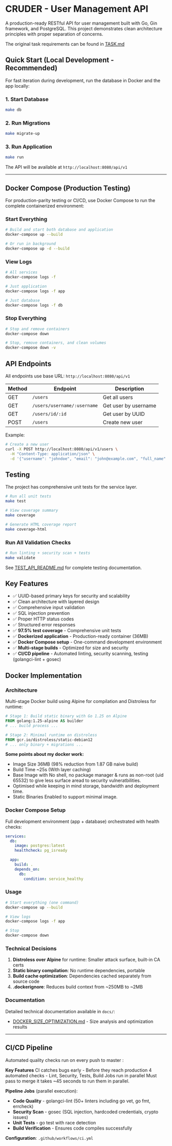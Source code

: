 # CRUDER - User Management API

A production-ready RESTful API for user management built with Go, Gin framework, and PostgreSQL. This project demonstrates clean architecture principles with proper separation of concerns.


The original task requirements can be found in [TASK.md](./TASK.md)


## Quick Start (Local Development - Recommended)

For fast iteration during development, run the database in Docker and the app locally:

### 1. Start Database
```bash
make db
```

### 2. Run Migrations
```bash
make migrate-up
```

### 3. Run Application
```bash
make run
```

The API will be available at `http://localhost:8080/api/v1`

---

## Docker Compose (Production Testing)

For production-parity testing or CI/CD, use Docker Compose to run the complete containerized environment:

### Start Everything
```bash
# Build and start both database and application
docker-compose up --build

# Or run in background
docker-compose up -d --build
```

### View Logs
```bash
# All services
docker-compose logs -f

# Just application
docker-compose logs -f app

# Just database
docker-compose logs -f db
```

### Stop Everything
```bash
# Stop and remove containers
docker-compose down

# Stop, remove containers, and clean volumes
docker-compose down -v
```

## API Endpoints

All endpoints use base URL: `http://localhost:8080/api/v1`

| Method | Endpoint | Description |
|--------|----------|-------------|
| GET | `/users` | Get all users |
| GET | `/users/username/:username` | Get user by username |
| GET | `/users/id/:id` | Get user by UUID |
| POST | `/users` | Create new user |

Example:
```bash
# Create a new user
curl -X POST http://localhost:8080/api/v1/users \
  -H "Content-Type: application/json" \
  -d '{"username": "johndoe", "email": "john@example.com", "full_name": "John Doe"}'
```

## Testing
The project has comprehensive unit tests for the service layer.

```bash
# Run all unit tests
make test

# View coverage summary
make coverage

# Generate HTML coverage report
make coverage-html
```

### Run All Validation Checks

```bash
# Run linting + security scan + tests
make validate
```

See [TEST_API_README.md](./TEST_API_README.md) for complete testing documentation.

## Key Features

- ✅ UUID-based primary keys for security and scalability
- ✅ Clean architecture with layered design
- ✅ Comprehensive input validation
- ✅ SQL injection prevention
- ✅ Proper HTTP status codes
- ✅ Structured error responses
- ✅ **97.5% test coverage** - Comprehensive unit tests
- ✅ **Dockerized application** - Production-ready container (36MB)
- ✅ **Docker Compose setup** - One-command development environment
- ✅ **Multi-stage builds** - Optimized for size and security
- ✅ **CI/CD pipeline** - Automated linting, security scanning, testing (golangci-lint + gosec)

## Docker Implementation

### Architecture

Multi-stage Docker build using Alpine for compilation and Distroless for runtime:

```dockerfile
# Stage 1: Build static binary with Go 1.25 on Alpine
FROM golang:1.25-alpine AS builder
# ... build process ...

# Stage 2: Minimal runtime on distroless
FROM gcr.io/distroless/static-debian12
# ... only binary + migrations ...
```


**Some points about my docker work:**
- Image Size 36MB (98% reduction from 1.87 GB naive build)
- Build Time ~25s (With layer caching)
- Base Image with No shell, no package manager & runs as non-root (uid 65532) to give less surface aread to security vulneratbilities.
- Optimised while keeping in mind storage, bandwidth and deployment time.
- Static Binaries Enabled to support minimal image.

### Docker Compose Setup

Full development environment (app + database) orchestrated with health checks:

```yaml
services:
  db:
    image: postgres:latest
    healthcheck: pg_isready

  app:
    build: .
    depends_on:
      db:
        condition: service_healthy
```

### Usage

```bash
# Start everything (one command)
docker-compose up --build

# View logs
docker-compose logs -f app

# Stop
docker-compose down
```

### Technical Decisions

1. **Distroless over Alpine** for runtime: Smaller attack surface, built-in CA certs
2. **Static binary compilation**: No runtime dependencies, portable
3. **Build cache optimization**: Dependencies cached separately from source code
4. **.dockerignore**: Reduces build context from ~250MB to ~2MB

### Documentation

Detailed technical documentation available in `docs/`:
- [DOCKER_SIZE_OPTIMIZATION.md](./docs/DOCKER_SIZE_OPTIMIZATION.md) - Size analysis and optimization results

---

## CI/CD Pipeline

Automated quality checks run on every push to master :

**Key Features**
CI catches bugs early - Before they reach production
4 automated checks - Lint, Security, Tests, Build
Jobs run in parallel
Must pass to merge
it takes ~45 seconds to run them in parallel.

**Pipeline Jobs** (parallel execution):
- **Code Quality** - golangci-lint (50+ linters including go vet, go fmt, errcheck)
- **Security Scan** - gosec (SQL injection, hardcoded credentials, crypto issues)
- **Unit Tests** - go test with race detection
- **Build Verification** - Ensures code compiles successfully


**Configuration**: `.github/workflows/ci.yml`

